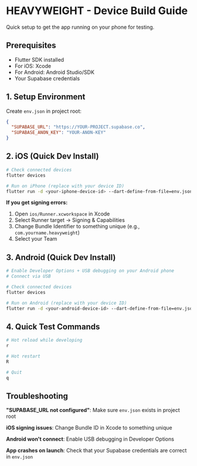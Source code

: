 # HEAVYWEIGHT - Device Build Guide

Quick setup to get the app running on your phone for testing.

## Prerequisites

- Flutter SDK installed
- For iOS: Xcode
- For Android: Android Studio/SDK
- Your Supabase credentials

## 1. Setup Environment

Create `env.json` in project root:

```json
{
  "SUPABASE_URL": "https://YOUR-PROJECT.supabase.co",
  "SUPABASE_ANON_KEY": "YOUR-ANON-KEY"
}
```

## 2. iOS (Quick Dev Install)

```bash
# Check connected devices
flutter devices

# Run on iPhone (replace with your device ID)
flutter run -d <your-iphone-device-id> --dart-define-from-file=env.json
```

**If you get signing errors:**
1. Open `ios/Runner.xcworkspace` in Xcode
2. Select Runner target → Signing & Capabilities
3. Change Bundle Identifier to something unique (e.g., `com.yourname.heavyweight`)
4. Select your Team

## 3. Android (Quick Dev Install)

```bash
# Enable Developer Options + USB debugging on your Android phone
# Connect via USB

# Check connected devices
flutter devices

# Run on Android (replace with your device ID)
flutter run -d <your-android-device-id> --dart-define-from-file=env.json
```

## 4. Quick Test Commands

```bash
# Hot reload while developing
r

# Hot restart
R

# Quit
q
```

## Troubleshooting

**"SUPABASE_URL not configured"**: Make sure `env.json` exists in project root

**iOS signing issues**: Change Bundle ID in Xcode to something unique

**Android won't connect**: Enable USB debugging in Developer Options

**App crashes on launch**: Check that your Supabase credentials are correct in `env.json`